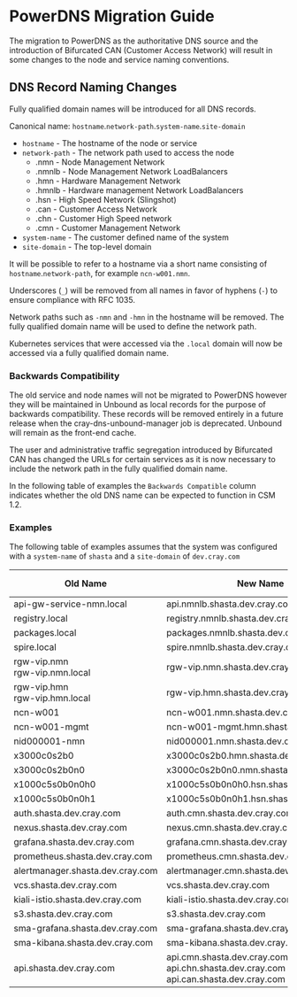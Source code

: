 # PowerDNS Migration Guide

The migration to PowerDNS as the authoritative DNS source and the introduction of Bifurcated CAN (Customer Access Network) will result in some changes to the node and service naming conventions.

## DNS Record Naming Changes

Fully qualified domain names will be introduced for all DNS records.

Canonical name: `hostname`.`network-path`.`system-name`.`site-domain`

* `hostname` - The hostname of the node or service
* `network-path` - The network path used to access the node
  * .nmn - Node Management Network
  * .nmnlb - Node Management Network LoadBalancers
  * .hmn - Hardware Management Network
  * .hmnlb - Hardware management Network LoadBalancers
  * .hsn - High Speed Network (Slingshot)
  * .can - Customer Access Network
  * .chn - Customer High Speed network
  * .cmn - Customer Management Network
* `system-name` - The customer defined name of the system
* `site-domain` - The top-level domain

It will be possible to refer to a hostname via a short name consisting of `hostname`.`network-path`, for example `ncn-w001.nmn`.

Underscores (`_`) will be removed from all names in favor of hyphens (`-`) to ensure compliance with RFC 1035.

Network paths such as `-nmn` and `-hmn` in the hostname will be removed. The fully qualified domain name will be used to define the network path.

Kubernetes services that were accessed via the `.local` domain will now be accessed via a fully qualified domain name.

### Backwards Compatibility

The old service and node names will not be migrated to PowerDNS however they will be maintained in Unbound as local records for the purpose of backwards compatibility. These records will be removed entirely in a future release when the cray-dns-unbound-manager job is deprecated. Unbound will remain as the front-end cache.

The user and administrative traffic segregation introduced by Bifurcated CAN has changed the URLs for certain services as it is now necessary to include the network path in the fully qualified domain name.

In the following table of examples the `Backwards Compatible` column indicates whether the old DNS name can be expected to function in CSM 1.2.

### Examples

The following table of examples assumes that the system was configured with a `system-name` of `shasta` and a `site-domain` of `dev.cray.com`

| Old Name                           | New Name                                | Short name            | Backwards Compatible        |
|------------------------------------|-----------------------------------------|-----------------------|-----------------------------|
| api-gw-service-nmn.local           | api.nmnlb.shasta.dev.cray.com           | api.nmnlb             | Yes                         |
| registry.local                     | registry.nmnlb.shasta.dev.cray.com      | registry.nmnlb        | Yes                         |
| packages.local                     | packages.nmnlb.shasta.dev.cray.com      | packages.nmnlb        | Yes                         |
| spire.local                        | spire.nmnlb.shasta.dev.cray.com         | spire.nmnlb           | Yes                         |
| rgw-vip.nmn <br> rgw-vip.nmn.local | rgw-vip.nmn.shasta.dev.cray.com         | rgw-vip.nmn           | Yes                         |
| rgw-vip.hmn <br> rgw-vip.hmn.local | rgw-vip.hmn.shasta.dev.cray.com         | rgw-vip.hmn           | Yes                         |
| ncn-w001                           | ncn-w001.nmn.shasta.dev.cray.com        | ncn-w001.nmn          | Yes                         |
| ncn-w001-mgmt                      | ncn-w001-mgmt.hmn.shasta.dev.cray.com   | ncn-w001-mgmt.hmn     | Yes                         |
| nid000001-nmn                      | nid000001.nmn.shasta.dev.cray.com       | nid000001.nmn         | Yes                         |
| x3000c0s2b0                        | x3000c0s2b0.hmn.shasta.dev.cray.com     | x3000c0s2b0.hmn       | Yes                         |
| x3000c0s2b0n0                      | x3000c0s2b0n0.nmn.shasta.dev.cray.com   | x3000c0s2b0n0.nmn     | Yes                         |
| x1000c5s0b0n0h0                    | x1000c5s0b0n0h0.hsn.shasta.dev.cray.com | x1000c5s0b0n0h0.hsn   | Yes                         |
| x1000c5s0b0n0h1                    | x1000c5s0b0n0h1.hsn.shasta.dev.cray.com | x1000c5s0b0n0h1.hsn   | Yes                         |
| auth.shasta.dev.cray.com           | auth.cmn.shasta.dev.cray.com            |                       | No                          |
| nexus.shasta.dev.cray.com          | nexus.cmn.shasta.dev.cray.com           |                       | No                          |
| grafana.shasta.dev.cray.com        | grafana.cmn.shasta.dev.cray.com         |                       | No                          |
| prometheus.shasta.dev.cray.com     | prometheus.cmn.shasta.dev.cray.com      |                       | No                          |
| alertmanager.shasta.dev.cray.com   | alertmanager.cmn.shasta.dev.cray.com    |                       | No                          |
| vcs.shasta.dev.cray.com            | vcs.shasta.dev.cray.com                 |                       | No                          |
| kiali-istio.shasta.dev.cray.com    | kiali-istio.shasta.dev.cray.com         |                       | No                          |
| s3.shasta.dev.cray.com             | s3.shasta.dev.cray.com                  |                       | No                          |
| sma-grafana.shasta.dev.cray.com    | sma-grafana.shasta.dev.cray.com         |                       | No                          |
| sma-kibana.shasta.dev.cray.com     | sma-kibana.shasta.dev.cray.com          |                       | No                          |
| api.shasta.dev.cray.com            | api.cmn.shasta.dev.cray.com<br>api.chn.shasta.dev.cray.com<br>api.can.shasta.dev.cray.com | | No |
